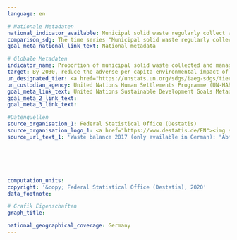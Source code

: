 ```yaml
---
language: en

# Nationale Metadaten
national_indicator_available: Municipal solid waste regularly collect and treated <br> Total municipal solid waste generated
comparison_sdg: The time series "Municipal solid waste regularly collect and treated" is compliant with the global metadata. The time series "Total municipal solid waste generated" provides additional information.
goal_meta_national_link_text: National metadata

# Globale Metadaten
indicator_name: Proportion of municipal solid waste collected and managed in controlled facilities out of total municipal waste generated, by cities
target: By 2030, reduce the adverse per capita environmental impact of cities, including by paying special attention to air quality and municipal and other waste management
un_designated_tier: <a href="https://unstats.un.org/sdgs/iaeg-sdgs/tier-classification/" title="Click here for more information on the UN tier classification.">Tier II</a>
un_custodian_agency: United Nations Human Settlements Programme (UN-HABITAT)<br>United Nations Statistics Division (UNSD)
goal_meta_link_text: United Nations Sustainable Development Goals Metadata
goal_meta_2_link_text: 
goal_meta_3_link_text: 

#Datenquellen
source_organisation_1: Federal Statistical Office (Destatis)
source_organisation_logo_1: <a href="https://www.destatis.de/EN"><img src="https://g205sdgs.github.io/sdg-indicators/public/OrgImgEn/destatis.png" alt="Logo destatis" style="height:60px; width:148px" /></a>
source_url_text_1: 'Waste balance 2017 (only available in German): "Abfallbilanz 2017", table 1.5 to table 1.12'






computation_units: 
copyright: '&copy; Federal Statistical Office (Destatis), 2020'
data_footnote: 

# Grafik Eigenschaften
graph_title: 

national_geographical_coverage: Germany
---
```



